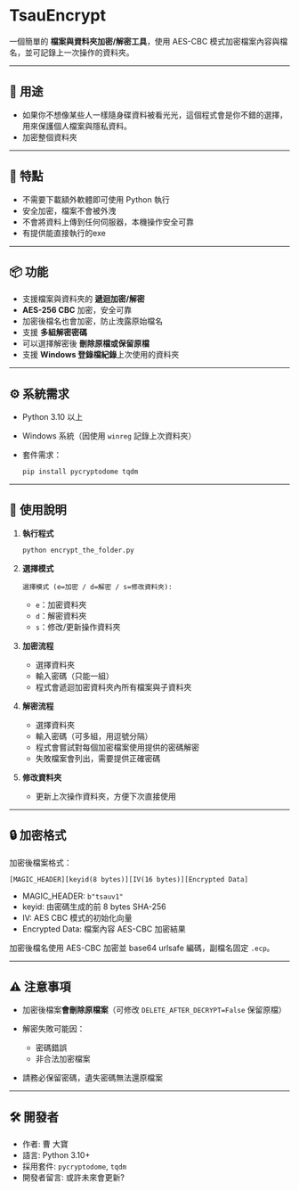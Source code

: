 # TsauEncrypt

一個簡單的 **檔案與資料夾加密/解密工具**，使用 AES-CBC 模式加密檔案內容與檔名，並可記錄上一次操作的資料夾。

---

## 🧩 用途

* 如果你不想像某些人一樣隨身碟資料被看光光，這個程式會是你不錯的選擇，用來保護個人檔案與隱私資料。
* 加密整個資料夾
---

## 🌟 特點

* 不需要下載額外軟體即可使用 Python 執行
* 安全加密，檔案不會被外洩
* 不會將資料上傳到任何伺服器，本機操作安全可靠
* 有提供能直接執行的exe
---

## 📦 功能

* 支援檔案與資料夾的 **遞迴加密/解密**
* **AES-256 CBC** 加密，安全可靠
* 加密後檔名也會加密，防止洩露原始檔名
* 支援 **多組解密密碼**
* 可以選擇解密後 **刪除原檔或保留原檔**
* 支援 **Windows 登錄檔紀錄**上次使用的資料夾

---

## ⚙️ 系統需求

* Python 3.10 以上
* Windows 系統（因使用 `winreg` 記錄上次資料夾）
* 套件需求：

  ```bash
  pip install pycryptodome tqdm
  ```

---

## 📝 使用說明

1. **執行程式**

   ```bash
   python encrypt_the_folder.py
   ```

2. **選擇模式**

   ```
   選擇模式 (e=加密 / d=解密 / s=修改資料夾):
   ```

   * `e`：加密資料夾
   * `d`：解密資料夾
   * `s`：修改/更新操作資料夾

3. **加密流程**

   * 選擇資料夾
   * 輸入密碼（只能一組）
   * 程式會遞迴加密資料夾內所有檔案與子資料夾

4. **解密流程**

   * 選擇資料夾
   * 輸入密碼（可多組，用逗號分隔）
   * 程式會嘗試對每個加密檔案使用提供的密碼解密
   * 失敗檔案會列出，需要提供正確密碼

5. **修改資料夾**

   * 更新上次操作資料夾，方便下次直接使用

---

## 🔒 加密格式

加密後檔案格式：

```
[MAGIC_HEADER][keyid(8 bytes)][IV(16 bytes)][Encrypted Data]
```

* MAGIC\_HEADER: `b"tsauv1"`
* keyid: 由密碼生成的前 8 bytes SHA-256
* IV: AES CBC 模式的初始化向量
* Encrypted Data: 檔案內容 AES-CBC 加密結果

加密後檔名使用 AES-CBC 加密並 base64 urlsafe 編碼，副檔名固定 `.ecp`。

---

## ⚠️ 注意事項

* 加密後檔案**會刪除原檔案**（可修改 `DELETE_AFTER_DECRYPT=False` 保留原檔）
* 解密失敗可能因：

  * 密碼錯誤
  * 非合法加密檔案
* 請務必保留密碼，遺失密碼無法還原檔案

---

## 🛠 開發者

* 作者: 曹 大寶
* 語言: Python 3.10+
* 採用套件: `pycryptodome`, `tqdm`
* 開發者留言: 或許未來會更新?
